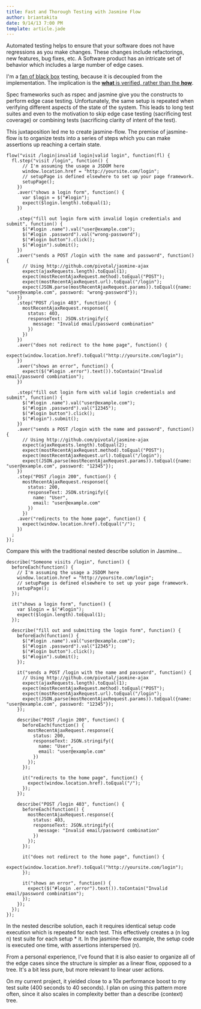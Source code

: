 ```yaml
---
title: Fast and Thorough Testing with Jasmine Flow
author: briantakita
date: 9/14/13 7:00 PM
template: article.jade
---
```


Automated testing helps to ensure that your software does not have regressions as you make changes. These changes include refactorings, new features, bug fixes, etc. A Software product has an intricate set of behavior which includes a large number of edge cases.

I'm a [fan of black box](/articles/automated-black-box-testing/) testing, because it is decoupled from the implementation. The implication is the [**what** is verified, rather than the **how**](http://briantakita.wordpress.com/2013/09/15/automated-black-box-testing/).

Spec frameworks such as rspec and jasmine give you the constructs to perform edge case testing. Unfortunately, the same setup is repeated when verifying different aspects of the state of the system. This leads to long test suites and even to the motivation to skip edge case testing (sacrificing test coverage) or combining tests (sacrificing clarity of intent of the test).

This juxtaposition led me to create jasmine-flow. The premise of jasmine-flow is to organize tests into a series of steps which you can make assertions up reaching a certain state.

    flow("visit /login|invalid login|valid login", function(fl) {
      fl.step("visit /login", function() {
          // I'm assuming the usage a JSDOM here
          window.location.href = "http://yoursite.com/login";
          // setupPage is defined elsewhere to set up your page framework.
          setupPage();
        })
        .aver("shows a login form", function() {
          var $login = $("#login");
          expect($login.length).toEqual(1);
        })

        .step("fill out login form with invalid login credentials and submit", function() {
          $("#login .name").val("user@example.com");
          $("#login .password").val("wrong-password");
          $("#login button").click();
          $("#login").submit();
        })
        .aver("sends a POST /login with the name and password", function() {
          // Using http://github.com/pivotal/jasmine-ajax
          expect(ajaxRequests.length).toEqual(1);
          expect(mostRecentAjaxRequest.method).toEqual("POST");
          expect(mostRecentAjaxRequest.url).toEqual("/login");
          expect(JSON.parse(mostRecentAjaxRequest.params)).toEqual({name: "user@example.com", password: "wrong-password"});
        })
        .step("POST /login 403", function() {
          mostRecentAjaxRequest.response({
            status: 403,
            responseText: JSON.stringify({
              message: "Invalid email/password combination"
            })
          })
        })
        .aver("does not redirect to the home page", function() {
          expect(window.location.href).toEqual("http://yoursite.com/login");
        })
        .aver("shows an error", function() {
          expect($("#login .error").text()).toContain("Invalid email/password combination");
        })

        .step("fill out login form with valid login credentials and submit", function() {
          $("#login .name").val("user@example.com");
          $("#login .password").val("12345");
          $("#login button").click();
          $("#login").submit();
        })
        .aver("sends a POST /login with the name and password", function() {
          // Using http://github.com/pivotal/jasmine-ajax
          expect(ajaxRequests.length).toEqual(2);
          expect(mostRecentAjaxRequest.method).toEqual("POST");
          expect(mostRecentAjaxRequest.url).toEqual("/login");
          expect(JSON.parse(mostRecentAjaxRequest.params)).toEqual({name: "user@example.com", password: "12345"});
        })
        .step("POST /login 200", function() {
          mostRecentAjaxRequest.response({
            status: 200,
            responseText: JSON.stringify({
              name: "User",
              email: "user@example.com"
            })
          })
        .aver("redirects to the home page", function() {
          expect(window.location.href).toEqual("/");
        })
      ;
    });

Compare this with the traditional nested describe solution in Jasmine...

    describe("Someone visits /login", function() {
      beforeEach(function() {
        // I'm assuming the usage a JSDOM here
        window.location.href = "http://yoursite.com/login";
        // setupPage is defined elsewhere to set up your page framework.
        setupPage();
      });

      it("shows a login form", function() {
        var $login = $("#login");
        expect($login.length).toEqual(1);
      });

      describe("fill out and submitting the login form", function() {
        beforeEach(function() {
          $("#login .name").val("user@example.com");
          $("#login .password").val("12345");
          $("#login button").click();
          $("#login").submit();
        });

        it("sends a POST /login with the name and password", function() {
          // Using http://github.com/pivotal/jasmine-ajax
          expect(ajaxRequests.length).toEqual(1);
          expect(mostRecentAjaxRequest.method).toEqual("POST");
          expect(mostRecentAjaxRequest.url).toEqual("/login");
          expect(JSON.parse(mostRecentAjaxRequest.params)).toEqual({name: "user@example.com", password: "12345"});
        });

        describe("POST /login 200", function() {
          beforeEach(function() {
            mostRecentAjaxRequest.response({
              status: 200,
              responseText: JSON.stringify({
                name: "User",
                email: "user@example.com"
              })
            });
          });

          it("redirects to the home page", function() {
            expect(window.location.href).toEqual("/");
          });
        });

        describe("POST /login 403", function() {
          beforeEach(function() {
            mostRecentAjaxRequest.response({
              status: 403,
              responseText: JSON.stringify({
                message: "Invalid email/password combination"
              })
            });
          });

          it("does not redirect to the home page", function() {
            expect(window.location.href).toEqual("http://yoursite.com/login");
          });

          it("shows an error", function() {
            expect($("#login .error").text()).toContain("Invalid email/password combination");
          });
        });
      });
    });

In the nested describe solution, each it requires identical setup code execution which is repeated for each test. This effectively creates a (n log n) test suite for each setup * it. In the jasmine-flow example, the setup code is executed one time, with assertions interspersed (n).

From a personal experience, I've found that it is also easier to organize all of the edge cases since the structure is simpler as a linear flow, opposed to a tree. It's a bit less pure, but more relevant to linear user actions.

On my current project, it yielded close to a 10x performance boost to my test suite (400 seconds to 40 seconds). I plan on using this pattern more often, since it also scales in complexity better than a describe (context) tree.
